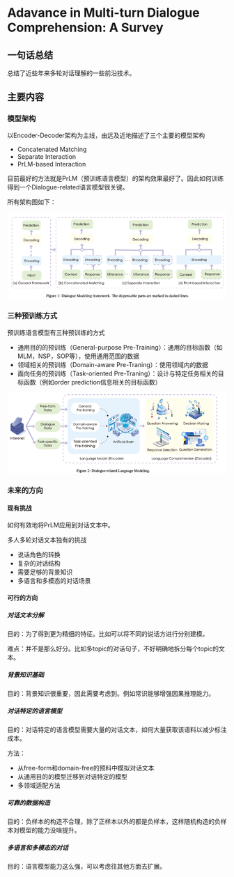 # Adavance in Multi-turn Dialogue Comprehension: A Survey

## 一句话总结

总结了近些年来多轮对话理解的一些前沿技术。

## 主要内容

### 模型架构

以Encoder-Decoder架构为主线，由远及近地描述了三个主要的模型架构

- Concatenated Matching
- Separate Interaction
- PrLM-based Interaction

目前最好的方法就是PrLM（预训练语言模型）的架构效果最好了。因此如何训练得到一个Dialogue-related语言模型很关键。

所有架构图如下：

![](../pic/001-LM_architecture.png)
### 三种预训练方式

预训练语言模型有三种预训练的方式

- 通用目的的预训练（General-purpose Pre-Training）：通用的目标函数（如MLM，NSP，SOP等），使用通用范围的数据
- 领域相关的预训练（Domain-aware Pre-Traning）：使用领域内的数据
- 面向任务的预训练（Task-oriented Pre-Traning）：设计与特定任务相关的目标函数（例如order prediction信息相关的目标函数）

![](../pic/001-Dialogue_LM.png)

### 未来的方向

#### 现有挑战

如何有效地将PrLM应用到对话文本中。

多人多轮对话文本独有的挑战

- 说话角色的转换
- 复杂的对话结构
- 需要足够的背景知识
- 多语言和多模态的对话场景

#### 可行的方向

##### 对话文本分解

目的：为了得到更为精细的特征。比如可以将不同的说话方进行分别建模。

难点：并不是那么好分。比如多topic的对话句子，不好明确地拆分每个topic的文本。

##### 背景知识基础

目的：背景知识很重要，因此需要考虑到。例如常识能够增强因果推理能力。

##### 对话特定的语言模型

目的：对话特定的语言模型需要大量的对话文本，如何大量获取该语料以减少标注成本。

方法：

- 从free-form和domain-free的预料中模拟对话文本
- 从通用目的的模型迁移到对话特定的模型
- 多领域适配方法

##### 可靠的数据构造

目的：负样本的构造不合理，除了正样本以外的都是负样本，这样随机构造的负样本对模型的能力没啥提升。

##### 多语言和多模态的对话

目的：语言模型能力这么强，可以考虑往其他方面去扩展。

